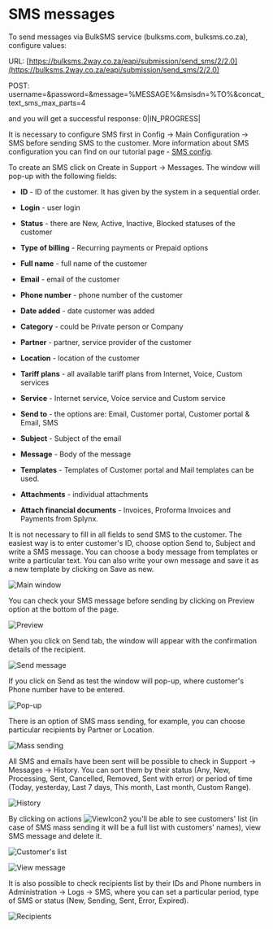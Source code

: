 SMS messages
============

To send messages via BulkSMS service (bulksms.com, bulksms.co.za), configure values:

URL:
[https://bulksms.2way.co.za/eapi/submission/send_sms/2/2.0](https://bulksms.2way.co.za/eapi/submission/send_sms/2/2.0)

POST: 
username=&password=&message=%MESSAGE%&msisdn=%TO%&concat_text_sms_max_parts=4

and you will get a successful response:
0|IN_PROGRESS|

It is necessary to configure SMS first in Config → Main Configuration → SMS before sending SMS to the customer. More information about SMS configuration you can find on our tutorial page - [SMS config](configuration/main_configuration/sms_config/sms_config.md).

To create an SMS click on Create in Support → Messages. The window will pop-up with the following fields:  

* **ID** - ID of the customer. It has given by the system in a sequential order.


* **Login** - user login


* **Status** - there are New, Active, Inactive, Blocked statuses of the customer


* **Type of billing** - Recurring payments or Prepaid options


* **Full name** - full name of the customer


* **Email** - email of the customer


* **Phone number** - phone number of the customer


* **Date added** - date customer was added


* **Category** -  could be Private person or Company 


* **Partner** - partner, service provider of the customer


* **Location** - location of the customer


* **Tariff plans** - all available tariff plans from Internet, Voice, Custom services 


* **Service** - Internet service, Voice service and Custom service 


* **Send to** - the options are: Email, Customer portal, Customer portal &  Email, SMS


* **Subject** - Subject of the email


* **Message** - Body of the message


* **Templates** - Templates of Customer portal and Mail  templates can be used. 


* **Attachments** - individual attachments 


* **Attach financial documents** - Invoices, Proforma Invoices and Payments from Splynx. 

It is not necessary to fill in all fields to send SMS to the customer. The easiest way is to enter customer's ID, choose option Send to, Subject and write a SMS message. You can choose a body message from templates or write a particular text. You can also write your own message and save it as a new template by clicking on Save as new.
 
![Main window](./main_window.png?w=300)

You can check your SMS message before sending by clicking on Preview option at the bottom of the page.

![Preview](./preview.png?w=300)

When you click on Send tab, the window will appear with the confirmation details of the recipient. 

![Send message](./send_message.png?w=300)

If you click on Send as test  the window will pop-up, where customer's Phone number have to be entered. 

![Pop-up](./pop_up.png?w=300)

There is an option of SMS mass sending, for example, you can choose particular recipients by Partner or Location. 

![Mass sending](./mass_sending.png?w=300)

All SMS and emails have been sent will be possible to check in Support → Messages → History. You can sort them by their status (Any, New, Processing, Sent, Cancelled, Removed, Sent with error) or period of time (Today, yesterday, Last 7 days, This month, Last month, Custom Range). 

![History](./history.png?w=300)

By clicking on actions ![ViewIcon2](./icon2.png) you'll be able to see customers' list (in case of SMS mass sending it will be a full list with customers' names), view SMS message and delete it. 

![Customer's list](./customers_list.png?w=300)

![View message](./view_message.png?w=300)

It is also possible to check recipients list by their IDs and Phone numbers in Administration → Logs → SMS, where you can set a particular period, type of SMS or status (New, Sending, Sent, Error, Expired).

![Recipients](./recipients.png?w=300)